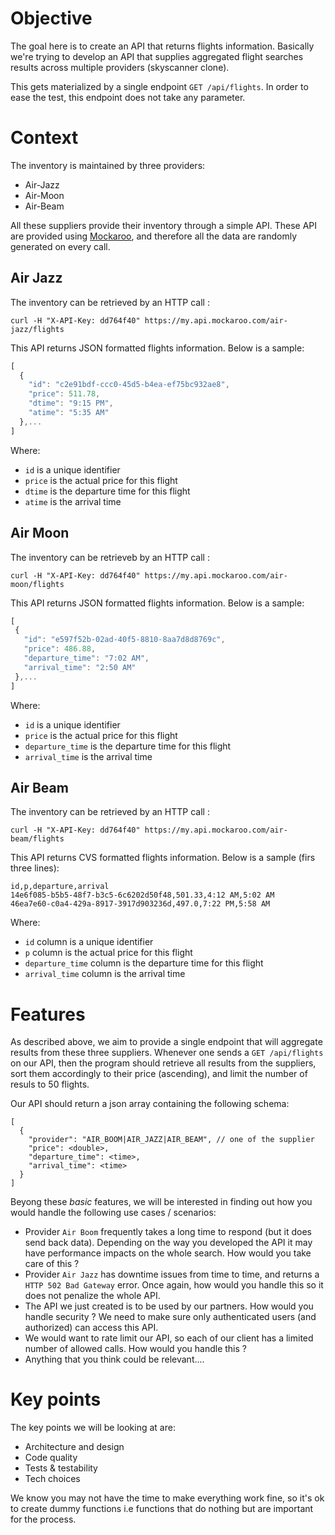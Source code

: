 # Objective

The goal here is to create an API that returns flights information. Basically we're trying to develop an API that supplies aggregated flight searches results across multiple providers (skyscanner clone).

 This gets materialized by a single endpoint `GET /api/flights`. In order to ease the test, this endpoint does not take any parameter.

# Context

The inventory is maintained by three providers:
 * Air-Jazz
 * Air-Moon
 * Air-Beam

All these suppliers provide their inventory through a simple API. These API are provided using [Mockaroo](https://mockaroo.com), and therefore all the data are randomly generated on every call.

## Air Jazz

The inventory can be retrieved by an HTTP call :

```shell
curl -H "X-API-Key: dd764f40" https://my.api.mockaroo.com/air-jazz/flights
```

This API returns JSON formatted flights information. Below is a sample:

```javascript
[
  {
    "id": "c2e91bdf-ccc0-45d5-b4ea-ef75bc932ae8",
    "price": 511.78,
    "dtime": "9:15 PM",
    "atime": "5:35 AM"
  },...
]
```

Where: 
 * `id` is a unique identifier
 * `price` is the actual price for this flight 
 * `dtime` is the departure time for this flight
 * `atime` is the arrival time


 
## Air Moon
 
 The inventory can be retrieveb by an HTTP call :
 
 ```shell
 curl -H "X-API-Key: dd764f40" https://my.api.mockaroo.com/air-moon/flights
 ```
 
 This API returns JSON formatted flights information. Below is a sample:
 
 ```javascript
 [
  {
    "id": "e597f52b-02ad-40f5-8810-8aa7d8d8769c",
    "price": 486.88,
    "departure_time": "7:02 AM",
    "arrival_time": "2:50 AM"
  },...
 ]
 ```
 
 Where: 
  * `id` is a unique identifier
  * `price` is the actual price for this flight 
  * `departure_time` is the departure time for this flight
  * `arrival_time` is the arrival time

## Air Beam
  
The inventory can be retrieved by an HTTP call :

```shell
curl -H "X-API-Key: dd764f40" https://my.api.mockaroo.com/air-beam/flights
```

This API returns CVS formatted flights information. Below is a sample (firs three lines):

```
id,p,departure,arrival
14e6f085-b5b5-48f7-b3c5-6c6202d50f48,501.33,4:12 AM,5:02 AM
46ea7e60-c0a4-429a-8917-3917d903236d,497.0,7:22 PM,5:58 AM  
```

Where: 
 * `id` column is a unique identifier
 * `p` column is the actual price for this flight 
 * `departure_time` column is the departure time for this flight
 * `arrival_time` column is the arrival time

# Features

As described above, we aim to provide a single endpoint that will aggregate results from these three suppliers. Whenever one sends a `GET /api/flights` on our API, then the program should retrieve all results from the suppliers, sort them accordingly to their price (ascending), and limit the number of resuls to 50 flights.

Our API should return a json array containing the following schema:

```
[
  {
    "provider": "AIR_BOOM|AIR_JAZZ|AIR_BEAM", // one of the supplier
    "price": <double>,
    "departure_time": <time>,
    "arrival_time": <time>
  }
]
```

Beyong these *basic* features, we will be interested in finding out how you would handle the following use cases / scenarios:
 * Provider `Air Boom` frequently takes a long time to respond (but it does send back data). Depending on the way you developed the API it may have performance impacts on the whole search. How would you take care of this ? 
 * Provider `Air Jazz` has downtime issues from time to time, and returns a `HTTP 502 Bad Gateway` error. Once again, how would you handle this so it does not penalize the whole API.
 * The API we just created is to be used by our partners. How would you handle security ? We need to make sure only authenticated users (and authorized) can access this API.
 * We would want to rate limit our API, so each of our client has a limited number of allowed calls. How would you handle this ?
 * Anything that you think could be relevant....

# Key points

The key points we will be looking at are:

 * Architecture and design
 * Code quality
 * Tests & testability
 * Tech choices

We know you may not have the time to make everything work fine, so it's ok to create dummy functions i.e functions that do nothing but are important for the process. 